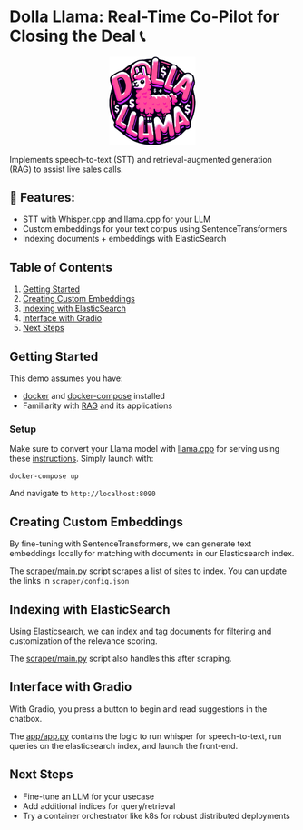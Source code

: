 # Dolla Llama: Real-Time Co-Pilot for Closing the Deal 📞

<p align="center">
  <img src="assets/dolla_llama.png" alt="Dolla Llama" style="width:30%;height:30%">
</p>

Implements speech-to-text (STT) and retrieval-augmented generation (RAG) to assist live sales calls. 

## 🌟 Features:
- STT with Whisper.cpp and llama.cpp for your LLM
- Custom embeddings for your text corpus using SentenceTransformers
- Indexing documents + embeddings with ElasticSearch

## Table of Contents
1. [Getting Started](#getting-started)
2. [Creating Custom Embeddings](#creating-custom-embeddings)
3. [Indexing with ElasticSearch](#indexing-with-elasticsearch)
4. [Interface with Gradio](#interface-with-gradio)
5. [Next Steps](#next-steps)

## Getting Started
This demo assumes you have:

- [docker](https://docs.docker.com/engine/install/) and [docker-compose](https://docs.docker.com/compose/install/) installed
- Familiarity with [RAG](https://stackoverflow.blog/2023/10/18/retrieval-augmented-generation-keeping-llms-relevant-and-current/) and its applications

### Setup
Make sure to convert your Llama model with [llama.cpp](https://github.com/ggerganov/llama.cpp) for serving using these [instructions]().
Simply launch with:
```
docker-compose up
```

And navigate to `http://localhost:8090` 

## Creating Custom Embeddings

By fine-tuning with SentenceTransformers, we can generate text embeddings locally for matching with documents in our Elasticsearch index.

The [scraper/main.py](scraper/main.py) script scrapes a list of sites to index. You can update the links in `scraper/config.json` 

## Indexing with ElasticSearch

Using Elasticsearch, we can index and tag documents for filtering and customization of the relevance scoring.

The [scraper/main.py](scarper/main.py) script also handles this after scraping. 

## Interface with Gradio

With Gradio, you press a button to begin and read suggestions in the chatbox.

The [app/app.py](app/app.py) contains the logic to run whisper for speech-to-text, run queries on the elasticsearch index, and launch the front-end. 

## Next Steps

* Fine-tune an LLM for your usecase
* Add additional indices for query/retrieval
* Try a container orchestrator like k8s for robust distributed deployments
